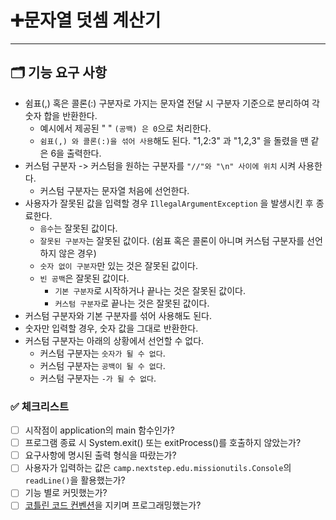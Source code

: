 # ➕문자열 덧셈 계산기

---

## 🗂️ 기능 요구 사항

- 쉼표(,) 혹은 콜론(:) 구분자로 가지는 문자열 전달 시 구분자 기준으로 분리하여 각 숫자 합을 반환한다.
    - 예시에서 제공된 " " ```(공백) 은 0```으로 처리한다.
    - ```쉼표(,) 와 콜론(:)을 섞어 사용```해도 된다. "1,2:3" 과 "1,2,3" 을 돌렸을 땐 같은 6을 출력한다.
- 커스텀 구분자 -> 커스텀을 원하는 구분자를 ```"//"와 "\n" 사이에 위치``` 시켜 사용한다.
    - 커스텀 구분자는 문자열 처음에 선언한다.
- 사용자가 잘못된 값을 입력할 경우 ```IllegalArgumentException``` 을 발생시킨 후 종료한다.
    - ```음수```는 잘못된 값이다.
    - ```잘못된 구분자```는 잘못된 값이다. (쉼표 혹은 콜론이 아니며 커스텀 구분자를 선언하지 않은 경우)
    - ```숫자 없이 구분자```만 있는 것은 잘못된 값이다.
    - ```빈 공백```은 잘못된 값이다.
        - ```기본 구분자```로 시작하거나 끝나는 것은 잘못된 값이다.
        - `커스텀 구분자`로 끝나는 것은 잘못된 값이다.
- 커스텀 구분자와 기본 구분자를 섞어 사용해도 된다.
- 숫자만 입력할 경우, 숫자 값을 그대로 반환한다.
- 커스텀 구분자는 아래의 상황에서 선언할 수 없다.
    - 커스텀 구분자는 `숫자가 될 수 없다`.
    - 커스텀 구분자는 `공백이 될 수 없다`.
    - 커스텀 구분자는 `-가 될 수 없다`.

### ✅ 체크리스트

- [ ] 시작점이 application의 main 함수인가?
- [ ] 프로그램 종료 시 System.exit() 또는 exitProcess()를 호출하지 않았는가?
- [ ] 요구사항에 명시된 출력 형식을 따랐는가?
- [ ] 사용자가 입력하는 값은 ```camp.nextstep.edu.missionutils.Console```의 ```readLine()```을 활용했는가?
- [ ] 기능 별로 커밋했는가?
- [ ] [코틀린 코드 컨벤션](https://kotlinlang.org/docs/coding-conventions.html)을 지키며 프로그래밍했는가?